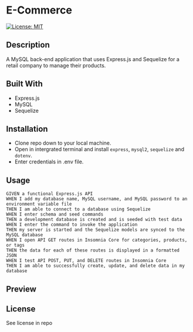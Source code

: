 # E-Commerce
[![License: MIT](https://img.shields.io/badge/License-MIT-yellow.svg)](https://opensource.org/licenses/MIT)

## Description

A MySQL back-end application that uses Express.js and Sequelize for a retail company to manage their products.


## Built With

- Express.js
- MySQL
- Sequelize

## Installation

- Clone repo down to your local machine.
- Open in intergrated terminal and install `express`, `mysql2`, `sequelize` and `dotenv`. 
- Enter credentials in .env file.

## Usage

```
GIVEN a functional Express.js API
WHEN I add my database name, MySQL username, and MySQL password to an environment variable file
THEN I am able to connect to a database using Sequelize
WHEN I enter schema and seed commands
THEN a development database is created and is seeded with test data
WHEN I enter the command to invoke the application
THEN my server is started and the Sequelize models are synced to the MySQL database
WHEN I open API GET routes in Insomnia Core for categories, products, or tags
THEN the data for each of these routes is displayed in a formatted JSON
WHEN I test API POST, PUT, and DELETE routes in Insomnia Core
THEN I am able to successfully create, update, and delete data in my database
```

## Preview

## License
See license in repo